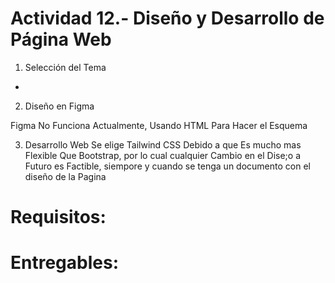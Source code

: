 # Actividad 12.- Diseño y Desarrollo de Página Web

1. Selección del Tema
 <!-- Elige un tema libre para tu página web. -->

- <!-- Puede ser un sitio personal, un negocio ficticio, un blog temático, etc. -->

<!-- Buscar inspiración en el enlace que se encuentra adjunto. -->

2. Diseño en Figma

Figma No Funciona Actualmente, Usando HTML Para Hacer el Esquema

<!-- Crea un boceto inicial a mano o digital para plasmar tus ideas principales. -->

<!-- Desarrolla un wireframe detallado en Figma, mostrando la estructura y layout de tu página. -->

<!-- Elabora un mockup completo en Figma, incluyendo colores, tipografía e imágenes. -->

<!-- Incluir las medidas de escritorio, tablet y móvil -->

3. Desarrollo Web
   Se elige Tailwind CSS Debido a que Es mucho mas Flexible Que Bootstrap, por lo cual cualquier Cambio en el Dise;o a Futuro es Factible, siempore y cuando se tenga un documento con el diseño de la Pagina

# Requisitos:

<!-- El diseño debe incluir al menos una página principal y dos páginas secundarias o landing. -->

<!-- Utiliza HTML5 semántico para estructurar tu contenido. -->

<!-- Implementa un diseño responsivo utilizando media queries o un framework CSS como Bootstrap o tailwincssIncluye al menos un formulario y una galería de imágenes en tu sitio. -->

# Entregables:

<!-- Reporte de Figma con boceto, wireframe y mockup. -->

<!-- Documento de Sistema de Diseño (Design System) (Paleta de colores, tipografía, maquétación) REVISAR EL ADJUNTO PARA VER EL EJEMPLO -->

<!-- Repositorio de GitHub con el código fuente de tu sitio web. -->

<!-- Explicación de las secciones en el reporte -->
